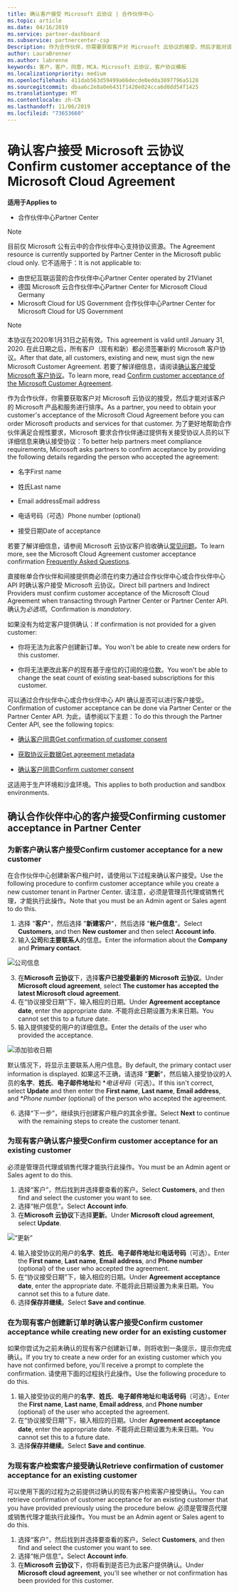 ```yaml
---
title: 确认客户接受 Microsoft 云协议 | 合作伙伴中心
ms.topic: article
ms.date: 04/16/2019
ms.service: partner-dashboard
ms.subservice: partnercenter-csp
Description: 作为合作伙伴，你需要获取客户对 Microsoft 云协议的接受，然后才能对该客户的 Microsoft 产品和服务进行排序。 为了更好地帮助合作伙伴满足符合性要求，Microsoft 要求合作伙伴提供接受协议人员的特定详细信息，以这种方式确认接受协议。
author: LauraBrenner
ms.author: labrenne
keywords: 客户，客户，同意，MCA，Microsoft 云协议，客户协议模板
ms.localizationpriority: medium
ms.openlocfilehash: 411dab563d59499a66decde0edda3897796a5128
ms.sourcegitcommit: dbaa6c2e8a0e6431f1420e024cca6d0dd54f1425
ms.translationtype: MT
ms.contentlocale: zh-CN
ms.lasthandoff: 11/06/2019
ms.locfileid: "73653660"
---
```

# <a name="confirm-customer-acceptance-of-the-microsoft-cloud-agreement"></a><span data-ttu-id="cc426-105">确认客户接受 Microsoft 云协议</span><span class="sxs-lookup"><span data-stu-id="cc426-105">Confirm customer acceptance of the Microsoft Cloud Agreement</span></span>

<span data-ttu-id="cc426-106">**适用于**</span><span class="sxs-lookup"><span data-stu-id="cc426-106">**Applies to**</span></span>
-  <span data-ttu-id="cc426-107">合作伙伴中心</span><span class="sxs-lookup"><span data-stu-id="cc426-107">Partner Center</span></span>

> [!NOTE]
> <span data-ttu-id="cc426-108">目前仅 Microsoft 公有云中的合作伙伴中心支持协议资源。</span><span class="sxs-lookup"><span data-stu-id="cc426-108">The Agreement resource is currently supported by Partner Center in the Microsoft public cloud only.</span></span> <span data-ttu-id="cc426-109">它不适用于：</span><span class="sxs-lookup"><span data-stu-id="cc426-109">It is not applicable to:</span></span>
> * <span data-ttu-id="cc426-110">由世纪互联运营的合作伙伴中心</span><span class="sxs-lookup"><span data-stu-id="cc426-110">Partner Center operated by 21Vianet</span></span>
> * <span data-ttu-id="cc426-111">德国 Microsoft 云合作伙伴中心</span><span class="sxs-lookup"><span data-stu-id="cc426-111">Partner Center for Microsoft Cloud Germany</span></span>
> * <span data-ttu-id="cc426-112">Microsoft Cloud for US Government 合作伙伴中心</span><span class="sxs-lookup"><span data-stu-id="cc426-112">Partner Center for Microsoft Cloud for US Government</span></span>

>[!NOTE]
><span data-ttu-id="cc426-113">本协议在2020年1月31日之前有效。</span><span class="sxs-lookup"><span data-stu-id="cc426-113">This agreement is valid until January 31, 2020.</span></span> <span data-ttu-id="cc426-114">在此日期之后，所有客户（现有和新）都必须签署新的 Microsoft 客户协议。</span><span class="sxs-lookup"><span data-stu-id="cc426-114">After that date, all customers, existing and new, must sign the new Microsoft Customer Agreement.</span></span> <span data-ttu-id="cc426-115">若要了解详细信息，请阅读[确认客户接受 Microsoft 客户协议](confirm-customer-agreement.md)。</span><span class="sxs-lookup"><span data-stu-id="cc426-115">To learn more, read [Confirm customer acceptance of the Microsoft Customer Agreement](confirm-customer-agreement.md).</span></span>

<span data-ttu-id="cc426-116">作为合作伙伴，你需要获取客户对 Microsoft 云协议的接受，然后才能对该客户的 Microsoft 产品和服务进行排序。</span><span class="sxs-lookup"><span data-stu-id="cc426-116">As a partner, you need to obtain your customer's acceptance of the Microsoft Cloud Agreement before you can order Microsoft products and services for that customer.</span></span> <span data-ttu-id="cc426-117">为了更好地帮助合作伙伴满足合规性要求，Microsoft 要求合作伙伴通过提供有关接受协议人员的以下详细信息来确认接受协议：</span><span class="sxs-lookup"><span data-stu-id="cc426-117">To better help partners meet compliance requirements, Microsoft asks partners to confirm acceptance by providing the following details regarding the person who accepted the agreement:</span></span> 

-   <span data-ttu-id="cc426-118">名字</span><span class="sxs-lookup"><span data-stu-id="cc426-118">First name</span></span>

-   <span data-ttu-id="cc426-119">姓氏</span><span class="sxs-lookup"><span data-stu-id="cc426-119">Last name</span></span>

-   <span data-ttu-id="cc426-120">Email address</span><span class="sxs-lookup"><span data-stu-id="cc426-120">Email address</span></span>

-   <span data-ttu-id="cc426-121">电话号码（可选）</span><span class="sxs-lookup"><span data-stu-id="cc426-121">Phone number (optional)</span></span>

-   <span data-ttu-id="cc426-122">接受日期</span><span class="sxs-lookup"><span data-stu-id="cc426-122">Date of acceptance</span></span>

<span data-ttu-id="cc426-123">若要了解详细信息，请参阅 Microsoft 云协议客户验收确认[常见问题](https://docs.microsoft.com/partner-center/confirm-consent-faq)。</span><span class="sxs-lookup"><span data-stu-id="cc426-123">To learn more, see the Microsoft Cloud Agreement customer acceptance confirmation [Frequently Asked Questions](https://docs.microsoft.com/partner-center/confirm-consent-faq).</span></span>

<span data-ttu-id="cc426-124">直接帐单合作伙伴和间接提供商必须在约束力通过合作伙伴中心或合作伙伴中心 API 时确认客户接受 Microsoft 云协议。</span><span class="sxs-lookup"><span data-stu-id="cc426-124">Direct bill partners and Indirect Providers must confirm customer acceptance of the Microsoft Cloud Agreement when transacting through Partner Center or Partner Center API.</span></span> <span data-ttu-id="cc426-125">确认为*必选项*。</span><span class="sxs-lookup"><span data-stu-id="cc426-125">Confirmation is *mandatory*.</span></span>

<span data-ttu-id="cc426-126">如果没有为给定客户提供确认：</span><span class="sxs-lookup"><span data-stu-id="cc426-126">If confirmation is not provided for a given customer:</span></span>

-   <span data-ttu-id="cc426-127">你将无法为此客户创建新订单。</span><span class="sxs-lookup"><span data-stu-id="cc426-127">You won't be able to create new orders for this customer.</span></span>

-   <span data-ttu-id="cc426-128">你将无法更改此客户的现有基于座位的订阅的座位数。</span><span class="sxs-lookup"><span data-stu-id="cc426-128">You won't be able to change the seat count of existing seat-based subscriptions for this customer.</span></span>

<span data-ttu-id="cc426-129">可以通过合作伙伴中心或合作伙伴中心 API 确认是否可以进行客户接受。</span><span class="sxs-lookup"><span data-stu-id="cc426-129">Confirmation of customer acceptance can be done via Partner Center or the Partner Center API.</span></span> <span data-ttu-id="cc426-130">为此，请参阅以下主题：</span><span class="sxs-lookup"><span data-stu-id="cc426-130">To do this through the Partner Center API, see the following topics:</span></span> 

-   [<span data-ttu-id="cc426-131">确认客户同意</span><span class="sxs-lookup"><span data-stu-id="cc426-131">Get confirmation of customer consent</span></span>](https://docs.microsoft.com/partner-center/develop/get-confirmation-of-customer-consent)

-   [<span data-ttu-id="cc426-132">获取协议元数据</span><span class="sxs-lookup"><span data-stu-id="cc426-132">Get agreement metadata</span></span>](https://docs.microsoft.com/partner-center/develop/get-agreement-metadata)

-   [<span data-ttu-id="cc426-133">确认客户同意</span><span class="sxs-lookup"><span data-stu-id="cc426-133">Confirm customer consent</span></span>](https://docs.microsoft.com/partner-center/develop/confirm-customer-consent)


<span data-ttu-id="cc426-134">这适用于生产环境和沙盒环境。</span><span class="sxs-lookup"><span data-stu-id="cc426-134">This applies to both production and sandbox environments.</span></span>

## <a name="confirming-customer-acceptance-in-partner-center"></a><span data-ttu-id="cc426-135">确认合作伙伴中心的客户接受</span><span class="sxs-lookup"><span data-stu-id="cc426-135">Confirming customer acceptance in Partner Center</span></span>

### <a name="confirm-customer-acceptance-for-a-new-customer"></a><span data-ttu-id="cc426-136">为新客户确认客户接受</span><span class="sxs-lookup"><span data-stu-id="cc426-136">Confirm customer acceptance for a new customer</span></span>

<span data-ttu-id="cc426-137">在合作伙伴中心创建新客户租户时，请使用以下过程来确认客户接受。</span><span class="sxs-lookup"><span data-stu-id="cc426-137">Use the following procedure to confirm customer acceptance while you create a new customer tenant in Partner Center.</span></span> <span data-ttu-id="cc426-138">请注意，必须是管理员代理或销售代理，才能执行此操作。</span><span class="sxs-lookup"><span data-stu-id="cc426-138">Note that you must be an Admin agent or Sales agent to do this.</span></span>

1. <span data-ttu-id="cc426-139">选择 "**客户**"，然后选择 "**新建客户**"，然后选择 "**帐户信息**"。</span><span class="sxs-lookup"><span data-stu-id="cc426-139">Select **Customers**, and then **New customer** and then select **Account info**.</span></span>
2. <span data-ttu-id="cc426-140">输入**公司**和**主要联系人**的信息。</span><span class="sxs-lookup"><span data-stu-id="cc426-140">Enter the information about the **Company** and **Primary contact**.</span></span>

![公司信息](images/mca/mca1.png)

3. <span data-ttu-id="cc426-142">在**Microsoft 云协议**下，选择**客户已接受最新的 Microsoft 云协议**。</span><span class="sxs-lookup"><span data-stu-id="cc426-142">Under **Microsoft cloud agreement**, select **The customer has accepted the latest Microsoft cloud agreement**.</span></span>
4. <span data-ttu-id="cc426-143">在“协议接受日期”下，输入相应的日期。</span><span class="sxs-lookup"><span data-stu-id="cc426-143">Under **Agreement acceptance date**, enter the appropriate date.</span></span> <span data-ttu-id="cc426-144">不能将此日期设置为未来日期。</span><span class="sxs-lookup"><span data-stu-id="cc426-144">You cannot set this to a future date.</span></span>
5. <span data-ttu-id="cc426-145">输入提供接受的用户的详细信息。</span><span class="sxs-lookup"><span data-stu-id="cc426-145">Enter the details of the user who provided the acceptance.</span></span>

![添加验收日期](images/mca/MCA3.png)

<span data-ttu-id="cc426-147">默认情况下，将显示主要联系人用户信息。</span><span class="sxs-lookup"><span data-stu-id="cc426-147">By default, the primary contact user information is displayed.</span></span> <span data-ttu-id="cc426-148">如果这不正确，请选择 "**更新**"，然后输入接受协议的人员的**名字**、**姓氏**、**电子邮件地址**和 \**电话号码*（可选）。</span><span class="sxs-lookup"><span data-stu-id="cc426-148">If this isn't correct, select **Update** and then enter the **First name**, **Last name**, **Email address**, and \**Phone number* (optional) of the person who accepted the agreement.</span></span>

6. <span data-ttu-id="cc426-149">选择“下一步”，继续执行创建客户租户的其余步骤。</span><span class="sxs-lookup"><span data-stu-id="cc426-149">Select **Next** to continue with the remaining steps to create the customer tenant.</span></span>

### <a name="confirm-customer-acceptance-for-an-existing-customer"></a><span data-ttu-id="cc426-150">为现有客户确认客户接受</span><span class="sxs-lookup"><span data-stu-id="cc426-150">Confirm customer acceptance for an existing customer</span></span>

<span data-ttu-id="cc426-151">必须是管理员代理或销售代理才能执行此操作。</span><span class="sxs-lookup"><span data-stu-id="cc426-151">You must be an Admin agent or Sales agent to do this.</span></span>

1. <span data-ttu-id="cc426-152">选择“客户”，然后找到并选择要查看的客户。</span><span class="sxs-lookup"><span data-stu-id="cc426-152">Select **Customers**, and then find and select the customer you want to see.</span></span>
2. <span data-ttu-id="cc426-153">选择“帐户信息”。</span><span class="sxs-lookup"><span data-stu-id="cc426-153">Select **Account info**.</span></span>
3. <span data-ttu-id="cc426-154">在**Microsoft 云协议**下选择**更新**。</span><span class="sxs-lookup"><span data-stu-id="cc426-154">Under **Microsoft cloud agreement**, select **Update**.</span></span>

![“更新”](images/mca/mca4.png)

4. <span data-ttu-id="cc426-156">输入接受协议的用户的**名字**、**姓氏**、**电子邮件地址**和**电话号码**（可选）。</span><span class="sxs-lookup"><span data-stu-id="cc426-156">Enter the **First name**, **Last name**, **Email address**, and **Phone number** (optional) of the user who accepted the agreement.</span></span>
5. <span data-ttu-id="cc426-157">在“协议接受日期”下，输入相应的日期。</span><span class="sxs-lookup"><span data-stu-id="cc426-157">Under **Agreement acceptance date**, enter the appropriate date.</span></span> <span data-ttu-id="cc426-158">不能将此日期设置为未来日期。</span><span class="sxs-lookup"><span data-stu-id="cc426-158">You cannot set this to a future date.</span></span>
6. <span data-ttu-id="cc426-159">选择**保存并继续**。</span><span class="sxs-lookup"><span data-stu-id="cc426-159">Select **Save and continue**.</span></span>

### <a name="confirm-customer-acceptance-while-creating-new-order-for-an-existing-customer"></a><span data-ttu-id="cc426-160">在为现有客户创建新订单时确认客户接受</span><span class="sxs-lookup"><span data-stu-id="cc426-160">Confirm customer acceptance while creating new order for an existing customer</span></span>

<span data-ttu-id="cc426-161">如果你尝试为之前未确认的现有客户创建新订单，则将收到一条提示，提示你完成确认。</span><span class="sxs-lookup"><span data-stu-id="cc426-161">If you try to create a new order for an existing customer which you have not confirmed before, you'll receive a prompt to complete the confirmation.</span></span> <span data-ttu-id="cc426-162">请使用下面的过程执行此操作。</span><span class="sxs-lookup"><span data-stu-id="cc426-162">Use the following procedure to do this.</span></span>

1. <span data-ttu-id="cc426-163">输入接受协议的用户的**名字**、**姓氏**、**电子邮件地址**和**电话号码**（可选）。</span><span class="sxs-lookup"><span data-stu-id="cc426-163">Enter the **First name**, **Last name**, **Email address**, and **Phone number** (optional) of the user who accepted the agreement.</span></span>
2. <span data-ttu-id="cc426-164">在“协议接受日期”下，输入相应的日期。</span><span class="sxs-lookup"><span data-stu-id="cc426-164">Under **Agreement acceptance date**, enter the appropriate date.</span></span> <span data-ttu-id="cc426-165">不能将此日期设置为未来日期。</span><span class="sxs-lookup"><span data-stu-id="cc426-165">You cannot set this to a future date.</span></span>
3. <span data-ttu-id="cc426-166">选择**保存并继续**。</span><span class="sxs-lookup"><span data-stu-id="cc426-166">Select **Save and continue**.</span></span>

### <a name="retrieve-confirmation-of-customer-acceptance-for-an-existing-customer"></a><span data-ttu-id="cc426-167">为现有客户检索客户接受确认</span><span class="sxs-lookup"><span data-stu-id="cc426-167">Retrieve confirmation of customer acceptance for an existing customer</span></span>

<span data-ttu-id="cc426-168">可以使用下面的过程为之前提供过确认的现有客户检索客户接受确认。</span><span class="sxs-lookup"><span data-stu-id="cc426-168">You can retrieve confirmation of customer acceptance for an existing customer that you have provided previously using the procedure below.</span></span> <span data-ttu-id="cc426-169">必须是管理员代理或销售代理才能执行此操作。</span><span class="sxs-lookup"><span data-stu-id="cc426-169">You must be an Admin agent or Sales agent to do this.</span></span>

1. <span data-ttu-id="cc426-170">选择“客户”，然后找到并选择要查看的客户。</span><span class="sxs-lookup"><span data-stu-id="cc426-170">Select **Customers**, and then find and select the customer you want to see.</span></span>
2. <span data-ttu-id="cc426-171">选择“帐户信息”。</span><span class="sxs-lookup"><span data-stu-id="cc426-171">Select **Account info**.</span></span>
3. <span data-ttu-id="cc426-172">在**Microsoft 云协议**下，你将看到是否已为此客户提供确认。</span><span class="sxs-lookup"><span data-stu-id="cc426-172">Under **Microsoft cloud agreement**, you'll see whether or not confirmation has been provided for this customer.</span></span>
